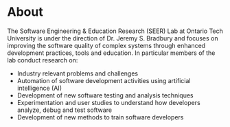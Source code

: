 # About

The Software Engineering & Education Research (SEER) Lab at Ontario Tech University is under the direction of Dr. Jeremy S. Bradbury and focuses on improving the software quality of complex systems through enhanced development practices, tools and education. In particular members of the lab conduct research on:

- Industry relevant problems and challenges
- Automation of software development activities using artificial intelligence (AI)
- Development of new software testing and analysis techniques
- Experimentation and user studies to understand how developers analyze, debug and test software
- Development of new methods to train software developers

<!--

**Here are some ideas to get you started:**

🙋‍♀️ A short introduction - what is your organization all about?
🌈 Contribution guidelines - how can the community get involved?
👩‍💻 Useful resources - where can the community find your docs? Is there anything else the community should know?
🍿 Fun facts - what does your team eat for breakfast?
🧙 Remember, you can do mighty things with the power of [Markdown](https://docs.github.com/github/writing-on-github/getting-started-with-writing-and-formatting-on-github/basic-writing-and-formatting-syntax)
-->
